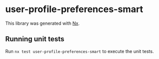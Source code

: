 # user-profile-preferences-smart

This library was generated with [Nx](https://nx.dev).

## Running unit tests

Run `nx test user-profile-preferences-smart` to execute the unit tests.
